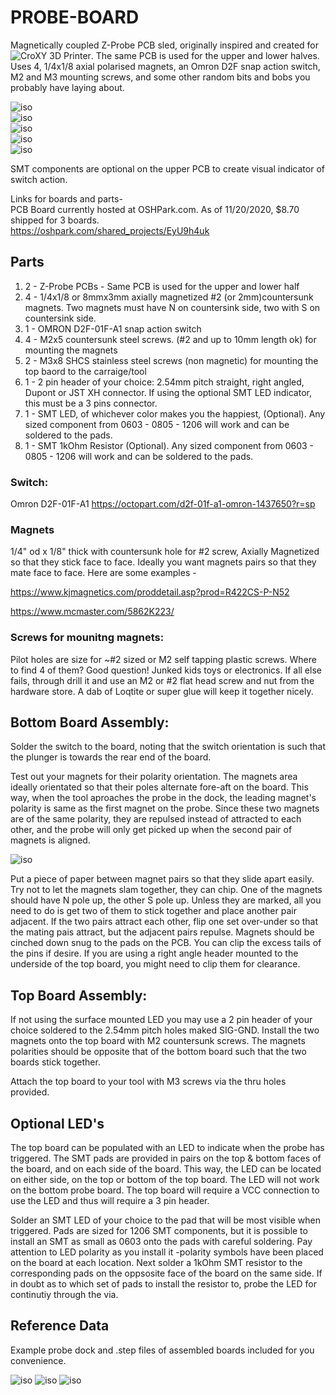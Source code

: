 # PROBE-BOARD

Magnetically coupled Z-Probe PCB sled, originally inspired and created for ![CroXY 3D Printer](https://github.com/wesc23/CroXY). The same PCB is used for the upper and lower halves. Uses 4, 1/4x1/8 axial polarised magnets, an Omron D2F snap action switch, M2 and M3 mounting screws, and some other random bits and bobs you probably have laying about.  

  ![iso](/images/ISO_View.png)  
  ![iso](/images/Left_View.png)  
  ![iso](/images/isotop.png)  
  ![iso](/images/isobtm.png)  
  ![iso](/images/board-dims.png)  

SMT components are optional on the upper PCB to create visual indicator of switch action.  

Links for boards and parts-  
PCB Board currently hosted at OSHPark.com. As of 11/20/2020, $8.70 shipped for 3 boards.  
https://oshpark.com/shared_projects/EyU9h4uk


## Parts
<ol>
<li>2 - Z-Probe PCBs - Same PCB is used for the upper and lower half</li>
<li>4 - 1/4x1/8 or 8mmx3mm axially magnetized #2 (or 2mm)countersunk magnets. Two magnets must have N on countersink side, two with S on countersink side.</li>
<li>1 - OMRON D2F-01F-A1 snap action switch</li>
<li>4 - M2x5 countersunk steel screws. (#2 and up to 10mm length ok) for mounting the magnets</li>
<li>2 - M3x8 SHCS stainless steel screws (non magnetic) for mounting the top baord to the carraige/tool</li>
<li>1 - 2 pin header of your choice: 2.54mm pitch straight, right angled, Dupont or JST XH connector. If using the optional SMT LED indicator, this must be a 3 pins connector.</li>
<li>1 - SMT LED, of whichever color makes you the happiest, (Optional). Any sized component from 0603 - 0805 - 1206 will work and can be soldered to the pads.</li>
<li>1 - SMT 1kOhm Resistor (Optional). Any sized component from 0603 - 0805 - 1206 will work and can be soldered to the pads.</li>
</ol>

### Switch: 
Omron D2F-01F-A1
https://octopart.com/d2f-01f-a1-omron-1437650?r=sp

### Magnets
1/4" od x 1/8" thick with countersunk hole for #2 screw, Axially Magnetized so that they stick face to face. Ideally you want magnets pairs so that they mate face to face. Here are some examples - 

https://www.kjmagnetics.com/proddetail.asp?prod=R422CS-P-N52

https://www.mcmaster.com/5862K223/

### Screws for mounitng magnets:
Pilot holes are size for ~#2 sized or M2 self tapping plastic screws. Where to find 4 of them? Good question! Junked kids toys or electronics. If all else fails, through drill it and use an M2 or #2 flat head screw and nut from the hardware store. A dab of Loqtite or super glue will keep it together nicely. 

## Bottom Board Assembly: 
Solder the switch to the board, noting that the switch orientation is such that the plunger is towards the rear end of the board.

Test out your magnets for their polarity orientation.  The magnets area ideally orientated so that their poles alternate fore-aft on the board. This way, when the tool aproaches the probe in the dock, the leading magnet's polarity is same as the first magnet on the probe. Since these two magnets are of the same polarity, they are repulsed instead of attracted to each other, and the probe will only get picked up when the second pair of magnets is aligned. 

![iso](/images/mag-polarity.png)

Put a piece of paper between magnet pairs so that they slide apart easily. Try not to let the magnets slam together, they can chip. One of the magnets should have N pole up, the other S pole up. Unless they are marked, all you need to do is get two of them to stick together and place another pair adjacent. If the two pairs attract each other, flip one set over-under so that the mating pais attract, but the adjacent pairs repulse. Magnets should be cinched down snug to the pads on the PCB. You can clip the excess tails of the pins if desire. If you are using a right angle header mounted to the underside of the top board, you might need to clip them for clearance.  

## Top Board Assembly: 
If not using the surface mounted LED you may use a 2 pin header of your choice soldered to the 2.54mm pitch holes maked SIG-GND. Install the two magnets onto the top board with M2 countersunk screws. The magnets polarities should be opposite that of the bottom board such that the two boards stick together.

Attach the top board to your tool with M3 screws via the thru holes provided. 


## Optional LED's

The top board can be populated with an LED to indicate when the probe has triggered. The SMT pads are provided in pairs on the top & bottom faces of the board, and on each side of the board. This way, the LED can be located on either side, on the top or bottom of the top board. The LED will not work on the bottom probe board. The top board will require a VCC connection to use the LED and thus will require a 3 pin header.  

Solder an SMT LED of your choice to the pad that will be most visible when triggered. Pads are sized for 1206 SMT components, but it is possible to install an SMT as small as 0603 onto the pads with careful soldering. Pay attention to LED polarity as you install it -polarity symbols have been placed on the board at each location. Next solder a 1kOhm SMT resistor to the corresponding pads on the oppsosite face of the board on the same side. If in doubt as to which set of pads to install the resistor to, probe the LED for continutiy through the via.   

## Reference Data
Example probe dock and .step files of assembled boards included for you convenience.

![iso](/images/Probe_Docked.png)
![iso](/images/Front_Probe.png)
![iso](/images/Left-Probe.png)
